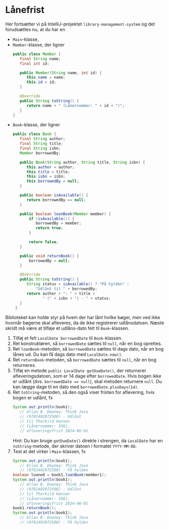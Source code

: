 # Lånefrist

Her fortsætter vi på IntelliJ-projektet `library-management-system` og det forudsættes nu, at du har en 
- `Main`-klasse, 
- `Member`-klasse, der ligner
   ```java
   public class Member {
      final String name;
      final int id;
   
      public Member(String name, int id) {
         this.name = name;
         this.id = id;
      }
   
      @Override
      public String toString() {
         return name + " (Lånernummer: " + id + ")";
      }
   }
   ```
- `Book`-klasse, der ligner
  ```java
  public class Book {
     final String author;
     final String title;
     final String isbn;
     Member borrowedBy;
  
     public Book(String author, String title, String isbn) {
        this.author = author;
        this.title = title;
        this.isbn = isbn;
        this.borrowedBy = null;
     }
  
     public boolean isAvailable() {
        return borrowedBy == null;
     }
  
     public boolean loanBook(Member member) {
         if (isAvailable()) {
            borrowedBy = member;
            return true;
         }
  
         return false;
     }
  
     public void returnBook() {
         borrowedBy = null;
     }

     @Override
     public String toString() {
        String status = isAvailable() ? "På hylden" : 
            "Udlånt til " + borrowedBy;
        return author + ": " + title + 
               " (" + isbn + ") - " + status;
     }
   }
   ```
Biblioteket kan holde styr på hvem der har lånt hvilke bøger, men ved ikke hvornår bøgerne skal afleveres, da de ikke registrerer udlånsdatoen. Næste skridt må være at tilføje et udlåns-dato felt til `Book`-klassen.
1. Tilføj et felt `LocalDate borrowedDate` til `Book`-klassen.
2. Ret konstruktøren, så `borrowedDate` sættes til `null`, når en bog oprettes.
3. Ret `loanBook`-metoden, så `borrowedDate` sættes til dags dato, når en bog lånes ud. Du kan få dags dato med `LocalDate.now()`.
4. Ret `returnBook`-metoden, så `borrowedDate` sættes til `null`, når en bog returneres.
5. Tilføj en metode `public LocalDate getDueDate()`, der returnerer afleveringsdatoen, som er 14 dage efter `borrowedDate`. Hvis bogen ikke er udlånt (dvs. `borrowedDate == null`), skal metoden returnere `null`. Du kan lægge dage til en dato med `borrowedDate.plusDays(14)`.
6. Ret `toString`-metoden, så den også viser fristen for aflevering, hvis bogen er udlånt, fx
   ```java
   System.out.println(book1); 
      // Allan B. Downey: Think Java 
      // (9781492072508) - Udlånt 
      // til Thorkild Hansen 
      // (Lånernummer: 356), 
      // afleveringsfrist 2024-06-01
   ```
   Hint: Du kan bruge `getDueDate()` direkte i strengen, da `LocalDate` har en `toString`-metode, der skriver datoen i formatet `YYYY-MM-DD`.
7. Test at det virker i `Main`-klassen, fx
   ```java
   System.out.println(book1); 
      // Allan B. Downey: Think Java 
      // (9781492072508) - På hylden
   boolean loaned = book1.loanBook(member1);
   System.out.println(book1); 
      // Allan B. Downey: Think Java 
      // (9781492072508) - Udlånt 
      // til Thorkild Hansen 
      // (Lånernummer: 356), 
      // afleveringsfrist 2024-06-01
   book1.returnBook();
   System.out.println(book1); 
      // Allan B. Downey: Think Java 
      // (9781492072508) - På hylden
   ```